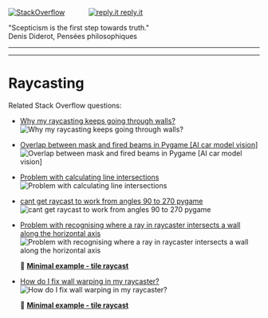 [![StackOverflow](https://stackexchange.com/users/flair/7322082.png)](https://stackoverflow.com/users/5577765/rabbid76?tab=profile) &nbsp;&nbsp;&nbsp;&nbsp;&nbsp;&nbsp;&nbsp;&nbsp;&nbsp;&nbsp; [![reply.it](../../resource/logo/Repl_it_logo_80.png) reply.it](https://repl.it/repls/folder/PyGame%20Examples)

"Scepticism is the first step towards truth."  
Denis Diderot, Pensées philosophiques

---

---

# Raycasting

Related Stack Overflow questions:

- [Why my raycasting keeps going through walls?](https://stackoverflow.com/questions/69982993/why-my-raycasting-keeps-going-through-walls/70047889#70047889)  
  ![Why my raycasting keeps going through walls?](https://i.stack.imgur.com/aS94w.png)

- [Overlap between mask and fired beams in Pygame [AI car model vision]](https://stackoverflow.com/questions/62008457/overlap-between-mask-and-fired-beams-in-pygame-ai-car-model-vision/62082726#62082726)  
  ![Overlap between mask and fired beams in Pygame [AI car model vision]](https://i.stack.imgur.com/YyFbN.gif)

- [Problem with calculating line intersections](https://stackoverflow.com/questions/56312503/problem-with-calculating-line-intersections/56312654#56312654)  
  ![Problem with calculating line intersections](https://i.stack.imgur.com/l2NS9.png)

- [cant get raycast to work from angles 90 to 270 pygame](https://stackoverflow.com/questions/73514673/cant-get-raycast-to-work-from-angles-90-to-270-pygame/73516630#73516630)  
  ![cant get raycast to work from angles 90 to 270 pygame](https://i.stack.imgur.com/4OFes.gif)  

- [Problem with recognising where a ray in raycaster intersects a wall along the horizontal axis](https://stackoverflow.com/questions/73776052/problem-with-recognising-where-a-ray-in-raycaster-intersects-a-wall-along-the-ho/73777906#73777906)  
  ![Problem with recognising where a ray in raycaster intersects a wall along the horizontal axis](https://i.stack.imgur.com/JcURc.gif)

  :scroll: **[Minimal example - tile raycast](../../examples/minimal_examples/pygame_minimal_raycast_tiles.py)**

- [How do I fix wall warping in my raycaster?](https://stackoverflow.com/questions/74060836/how-do-i-fix-wall-warping-in-my-raycaster/74061346#74061346)  
  ![How do I fix wall warping in my raycaster?](https://i.stack.imgur.com/2DdYw.gif)

  :scroll: **[Minimal example - tile raycast](../../examples/minimal_examples/pygame_minimal_raycast_tiles_render.py)**
